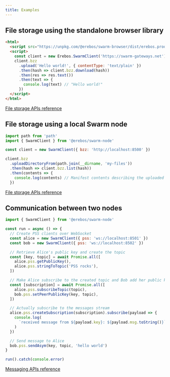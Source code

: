```yaml
---
title: Examples
---
```


## File storage using the standalone browser library

```html
<html>
  <script src="https://unpkg.com/@erebos/swarm-browser/dist/erebos.production.js"></script>
  <script>
    const client = new Erebos.SwarmClient('https://swarm-gateways.net')
    client.bzz
      .upload('Hello world!', { contentType: 'text/plain' })
      .then(hash => client.bzz.download(hash))
      .then(res => res.text())
      .then(text => {
        console.log(text) // "Hello world!"
      })
  </script>
</html>
```

[File storage APIs reference](api-bzz.md)

## File storage using a local Swarm node

```javascript
import path from 'path'
import { SwarmClient } from '@erebos/swarm-node'

const client = new SwarmClient({ bzz: 'http://localhost:8500' })

client.bzz
  .uploadDirectoryFrom(path.join(__dirname, 'my-files'))
  .then(hash => client.bzz.list(hash))
  .then(contents => {
    console.log(contents) // Manifest contents describing the uploaded files
  })
```

[File storage APIs reference](api-bzz.md)

## Communication between two nodes

```javascript
import { SwarmClient } from '@erebos/swarm-node'

const run = async () => {
  // Create PSS clients over WebSocket
  const alice = new SwarmClient({ pss: 'ws://localhost:8501' })
  const bob = new SwarmClient({ pss: 'ws://localhost:8502' })

  // Retrieve Alice's public key and create the topic
  const [key, topic] = await Promise.all([
    alice.pss.getPublicKey(),
    alice.pss.stringToTopic('PSS rocks'),
  ])

  // Make Alice subscribe to the created topic and Bob add her public key
  const [subscription] = await Promise.all([
    alice.pss.subscribeTopic(topic),
    bob.pss.setPeerPublicKey(key, topic),
  ])

  // Actually subscribe to the messages stream
  alice.pss.createSubscription(subscription).subscribe(payload => {
    console.log(
      `received message from ${payload.key}: ${payload.msg.toString()}`,
    )
  })

  // Send message to Alice
  bob.pss.sendAsym(key, topic, 'hello world')
}

run().catch(console.error)
```

[Messaging APIs reference](api-pss.md)

